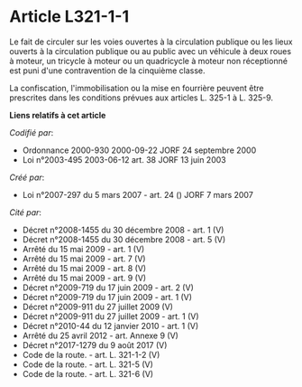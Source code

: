 # Article L321-1-1

Le fait de circuler sur les voies ouvertes à la circulation publique ou les lieux ouverts à la circulation publique ou au
public avec un véhicule à deux roues à moteur, un tricycle à moteur ou un quadricycle à moteur non réceptionné est puni d'une
contravention de la cinquième classe.

La confiscation, l'immobilisation ou la mise en fourrière peuvent être prescrites dans les conditions prévues aux articles L.
325-1 à L. 325-9.

**Liens relatifs à cet article**

_Codifié par_:

  - Ordonnance 2000-930 2000-09-22 JORF 24 septembre 2000
  - Loi n°2003-495 2003-06-12 art. 38 JORF 13 juin 2003

_Créé par_:

  - Loi n°2007-297 du 5 mars 2007 - art. 24 () JORF 7 mars 2007

_Cité par_:

  - Décret n°2008-1455 du 30 décembre 2008 - art. 1 (V)
  - Décret n°2008-1455 du 30 décembre 2008 - art. 5 (V)
  - Arrêté du 15 mai 2009 - art. 1 (V)
  - Arrêté du 15 mai 2009 - art. 7 (V)
  - Arrêté du 15 mai 2009 - art. 8 (V)
  - Arrêté du 15 mai 2009 - art. 9 (V)
  - Décret n°2009-719 du 17 juin 2009 - art. 2 (V)
  - Décret n°2009-719  du 17 juin 2009 - art. 1 (V)
  - Décret n°2009-911 du 27 juillet 2009 (V)
  - Décret n°2009-911 du 27 juillet 2009 - art. 1 (V)
  - Décret n°2010-44 du 12 janvier 2010 - art. 1 (V)
  - Arrêté du 25 avril 2012 - art. Annexe 9 (V)
  - Décret n°2017-1279 du 9 août 2017 (V)
  - Code de la route. - art. L. 321-1-2 (V)
  - Code de la route. - art. L. 321-5 (V)
  - Code de la route. - art. L. 321-6 (V)
